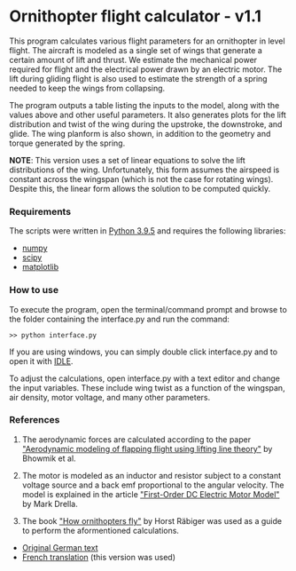 # Ornithopter flight calculator - v1.1

This program calculates various flight parameters for an ornithopter in level flight. The aircraft is modeled as a single set of wings that generate a certain amount of lift and thrust. We estimate the mechanical power required for flight and the electrical power drawn by an electric motor. The lift during gliding flight is also used to estimate the strength of a spring needed to keep the wings from collapsing.

The program outputs a table listing the inputs to the model, along with the values above and other useful parameters. It also generates plots for the lift distribution and twist of the wing during the upstroke, the downstroke, and glide. The wing planform is also shown, in addition to the geometry and torque generated by the spring. 

__NOTE__: This version uses a set of linear equations to solve the lift distributions of the wing. Unfortunately, this form assumes the airspeed is constant across the wingspan (which is not the case for rotating wings). Despite this, the linear form allows the solution to be computed quickly.   

### Requirements
The scripts were written in [Python 3.9.5](https://www.python.org/downloads/) and requires the following libraries: 
- [numpy](https://numpy.org/install/)
- [scipy](https://scipy.org/install/)
- [matplotlib](https://matplotlib.org/stable/users/installing/index.html) 

### How to use
To execute the program, open the terminal/command prompt and browse to the folder containing the interface.py and run the command:  
```
>> python interface.py
```
If you are using windows, you can simply double click interface.py and to open it with [IDLE](https://docs.python.org/3/library/idle.html). 

To adjust the calculations, open interface.py with a text editor and change the input variables. These include wing twist as a function of the wingspan, air density, motor voltage, and many other parameters. 

### References
1. The aerodynamic forces are calculated according to the paper ["Aerodynamic modeling of flapping flight using lifting line theory"](https://www.researchgate.net/publication/275314369_Aerodynamic_modelling_of_flapping_flight_using_lifting_line_theory) by Bhowmik et al.   


2. The motor is modeled as an inductor and resistor subject to a constant voltage source and a back emf proportional to the angular velocity. The model is explained in the article ["First-Order DC Electric Motor Model"](https://web.mit.edu/drela/Public/web/qprop/motor1_theory.pdf) by Mark Drella.  
  
  
3. The book ["How ornithopters fly"](http://www.ornithopter.de/english/handbook.htm) by Horst Räbiger was used as a guide to perform the aformentioned calculations. 
- [Original German text](http://www.ornithopter.de/daten/handbuch.pdf)
- [French translation](http://www.ornithopter.de/francais/donnees/manuel.pdf) (this version was used)
